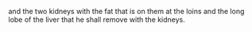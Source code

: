 and the two kidneys with the fat that is on them at the loins and the long lobe of the liver that he shall remove with the kidneys.
